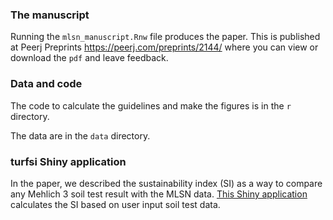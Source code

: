 ### The manuscript

Running the `mlsn_manuscript.Rnw` file produces the paper. This is published at Peerj Preprints https://peerj.com/preprints/2144/ where you can view or download the `pdf` and leave feedback.

### Data and code 

The code to calculate the guidelines and make the figures is in the `r` directory.

The data are in the `data` directory.

### turfsi Shiny application

In the paper, we described the sustainability index (SI) as a way to compare any Mehlich 3 soil test result with the MLSN data. [This Shiny application](https://asianturfgrass.shinyapps.io/turfsi/) calculates the SI based on user input soil test data.